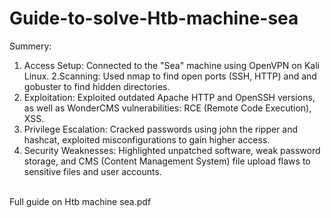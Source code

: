 # Guide-to-solve-Htb-machine-sea
Summery:
1. Access Setup: Connected to the "Sea" machine using OpenVPN on Kali Linux.
2.Scanning: Used nmap to find open ports (SSH, HTTP) and and gobuster to find hidden directories.
3. Exploitation: Exploited outdated Apache HTTP and OpenSSH versions, as well as WonderCMS vulnerabilities: RCE (Remote Code Execution), XSS.
4. Privilege Escalation: Cracked passwords using john the ripper and hashcat, exploited misconfigurations to gain higher access.
5. Security Weaknesses: Highlighted unpatched software, weak password storage, and CMS (Content Management System) file upload flaws to sensitive files and user accounts.
<br>
Full guide on Htb machine sea.pdf
